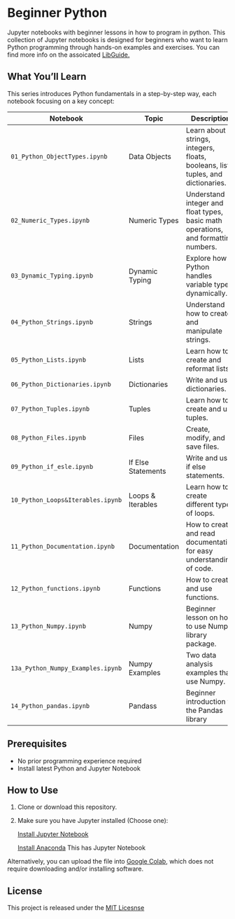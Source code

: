 # Beginner Python
Jupyter notebooks with beginner lessons in how to program in python.
This collection of Jupyter notebooks is designed for beginners who want to learn Python programming through hands-on examples and exercises.  You can find more info on the assoicated [LibGuide.](https://cshl.libguides.com/learning_python/introduction )

## What You’ll Learn

This series introduces Python fundamentals in a step-by-step way, each notebook focusing on a key concept:

| Notebook | Topic | Description |
|----------|-------|-------------|
| `01_Python_ObjectTypes.ipynb` | Data Objects | Learn about strings, integers, floats, booleans, lists, tuples, and dictionaries. |
| `02_Numeric_Types.ipynb` | Numeric Types | Understand integer and float types, basic math operations, and formatting numbers. |
| `03_Dynamic_Typing.ipynb` | Dynamic Typing | Explore how Python handles variable types dynamically. |
| `04_Python_Strings.ipynb` | Strings | Understand how to create and manipulate strings. |
| `05_Python_Lists.ipynb` | Lists | Learn how to create and reformat lists. |
| `06_Python_Dictionaries.ipynb` | Dictionaries | Write and use dictionaries. |
| `07_Python_Tuples.ipynb` | Tuples | Learn how to create and use tuples. |
| `08_Python_Files.ipynb` | Files | Create, modify, and save files. |
| `09_Python_if_esle.ipynb` | If Else Statements | Write and use if else statements. |
| `10_Python_Loops&Iterables.ipynb` | Loops & Iterables | Learn how to create different types of loops. |
| `11_Python_Documentation.ipynb` | Documentation | How to create and read documentation for easy understanding of code. |
| `12_Python_functions.ipynb` | Functions | How to create and use functions. |
| `13_Python_Numpy.ipynb` | Numpy | Beginner lesson on how to use Numpy library package. |
| `13a_Python_Numpy_Examples.ipynb` | Numpy Examples | Two data analysis examples that use Numpy. |
| `14_Python_pandas.ipynb` | Pandass | Beginner introduction to the Pandas library |

## Prerequisites
- No prior programming experience required
- Install latest Python and Jupyter Notebook

## How to Use

1. Clone or download this repository.
2. Make sure you have Jupyter installed (Choose one):
     
   [Install Jupyter Notebook](https://jupyter.org/install)
   
   [Install Anaconda](https://www.anaconda.com/)  This has Jupyter Notebook

Alternatively, you can upload the file into [Google Colab](https://colab.google/), which does not require downloading and/or installing software.

## License
This project is released under the [MIT Licesnse](https://github.com/gunther8825/learn_python?tab=MIT-1-ov-file)
